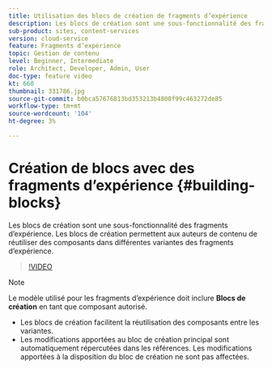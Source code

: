 ```yaml
---
title: Utilisation des blocs de création de fragments d’expérience
description: Les blocs de création sont une sous-fonctionnalité des fragments d’expérience qui permet la réutilisation de composants créés dans des variantes de fragments d’expérience.
sub-product: sites, content-services
version: cloud-service
feature: Fragments d’expérience
topic: Gestion de contenu
level: Beginner, Intermediate
role: Architect, Developer, Admin, User
doc-type: feature video
kt: 660
thumbnail: 331786.jpg
source-git-commit: b0bca57676813bd353213b4808f99c463272de85
workflow-type: tm+mt
source-wordcount: '104'
ht-degree: 3%

---
```



# Création de blocs avec des fragments d’expérience {#building-blocks}

Les blocs de création sont une sous-fonctionnalité des fragments d’expérience. Les blocs de création permettent aux auteurs de contenu de réutiliser des composants dans différentes variantes des fragments d’expérience.

>[!VIDEO](https://video.tv.adobe.com/v/331786/?quality=12&learn=on)

>[!NOTE]
>
> Le modèle utilisé pour les fragments d’expérience doit inclure **Blocs de création** en tant que composant autorisé.

* Les blocs de création facilitent la réutilisation des composants entre les variantes.
* Les modifications apportées au bloc de création principal sont automatiquement répercutées dans les références. Les modifications apportées à la disposition du bloc de création ne sont pas affectées.